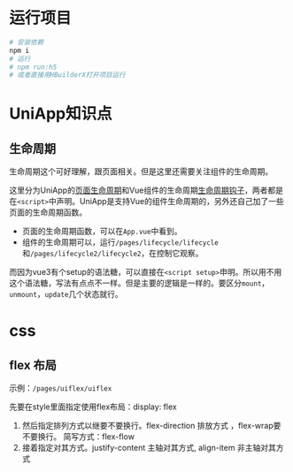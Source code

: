 # 运行项目
```bash
# 安装依赖
npm i
# 运行 
# npm run:h5
# 或者直接用HBuilderX打开项目运行
```

# UniApp知识点

## 生命周期

生命周期这个可好理解，跟页面相关。但是这里还需要关注组件的生命周期。

这里分为UniApp的[页面生命周期](https://uniapp.dcloud.net.cn/tutorial/page.html#lifecycle)和Vue组件的生命周期[生命周期钩子](https://cn.vuejs.org/guide/essentials/lifecycle.html#registering-lifecycle-hooks)，两者都是在`<script>`中声明。UniApp是支持Vue的组件生命周期的，另外还自己加了一些页面的生命周期函数。
* 页面的生命周期函数，可以在`App.vue`中看到。
* 组件的生命周期可以，运行`/pages/lifecycle/lifecycle`和`/pages/lifecycle2/lifecycle2`，在控制它观察。

而因为vue3有个setup的语法糖，可以直接在`<script setup>`申明。所以用不用这个语法糖，写法有点点不一样。但是主要的逻辑是一样的。要区分`mount`，`unmount`，`update`几个状态就行。

# css
## flex 布局
示例：`/pages/uiflex/uiflex`

先要在style里面指定使用flex布局：display: flex
1. 然后指定排列方式以继要不要换行。flex-direction 排放方式 ，flex-wrap要不要换行。 简写方式：flex-flow
2. 接着指定对其方式。justify-content 主轴对其方式, align-item 非主轴对其方式

